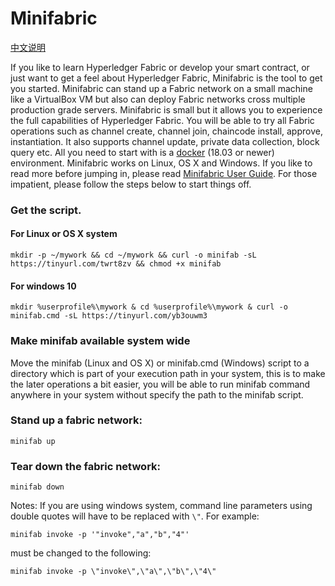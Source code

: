 # Minifabric

[中文说明](./README.zh.md)

If you like to learn Hyperledger Fabric or develop your smart contract, or
just want to get a feel about Hyperledger Fabric, Minifabric is the tool to
get you started. Minifabric can stand up a Fabric network on a small machine
like a VirtualBox VM but also can deploy Fabric networks cross multiple production
grade servers. Minifabric is small but it allows you to experience the full
capabilities of Hyperledger Fabric. You will be able to try all Fabric operations
such as channel create, channel join, chaincode install, approve, instantiation.
It also supports channel update, private data collection, block query etc.
All you need to start with is a [docker](https://www.docker.com/) (18.03 or newer) environment. Minifabric works on Linux, OS X and Windows. If you like to read more before jumping in, please read [Minifabric User Guide](https://github.com/litong01/minifabric/blob/master/docs/README.md). For those impatient, please follow the steps
below to start things off.

### Get the script.

#### For Linux or OS X system
```
mkdir -p ~/mywork && cd ~/mywork && curl -o minifab -sL https://tinyurl.com/twrt8zv && chmod +x minifab
```

#### For windows 10
```
mkdir %userprofile%\mywork & cd %userprofile%\mywork & curl -o minifab.cmd -sL https://tinyurl.com/yb3ouwm3
```

### Make minifab available system wide

Move the minifab (Linux and OS X) or minifab.cmd (Windows) script to a directory which is part of your execution path in your system, this is to make the later operations a bit easier, you will be able to run minifab command anywhere in your system without specify the path to the minifab script.

### Stand up a fabric network:

```
minifab up
```

### Tear down the fabric network:
```
minifab down
```

Notes: If you are using windows system, command line parameters using double
quotes will have to be replaced with `\"`. For example:
```
minifab invoke -p '"invoke","a","b","4"'
```
must be changed to the following:
```
minifab invoke -p \"invoke\",\"a\",\"b\",\"4\"
```
